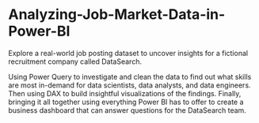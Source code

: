 # Analyzing-Job-Market-Data-in-Power-BI
Explore a real-world job posting dataset to uncover insights for a fictional recruitment company called DataSearch.

Using Power Query to investigate and clean the data to find out what skills are most in-demand for data scientists, data analysts, and data engineers. Then using DAX to build insightful visualizations of the findings. Finally, bringing it all together using everything Power BI has to offer to create a business dashboard that can answer questions for the DataSearch team.
